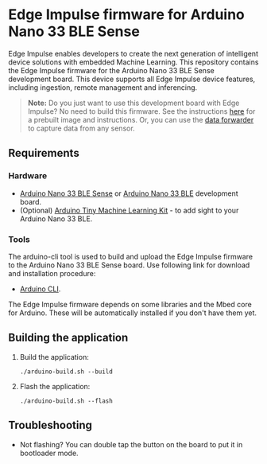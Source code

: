 # Edge Impulse firmware for Arduino Nano 33 BLE Sense

Edge Impulse enables developers to create the next generation of intelligent device solutions with embedded Machine Learning. This repository contains the Edge Impulse firmware for the Arduino Nano 33 BLE Sense development board. This device supports all Edge Impulse device features, including ingestion, remote management and inferencing.

> **Note:** Do you just want to use this development board with Edge Impulse? No need to build this firmware. See the instructions [here](https://docs.edgeimpulse.com/docs/arduino-nano-33-ble-sense) for a prebuilt image and instructions. Or, you can use the [data forwarder](https://docs.edgeimpulse.com/docs/cli-data-forwarder) to capture data from any sensor.

## Requirements

### Hardware

* [Arduino Nano 33 BLE Sense](https://store.arduino.cc/usa/nano-33-ble-sense) or [Arduino Nano 33 BLE](https://store.arduino.cc/usa/nano-33-ble) development board.
* (Optional) [Arduino Tiny Machine Learning Kit](https://store.arduino.cc/tiny-machine-learning-kit) - to add sight to your Arduino Nano 33 BLE.

### Tools

The arduino-cli tool is used to build and upload the Edge Impulse firmware to the Arduino Nano 33 BLE Sense board. Use following link for download and installation procedure:

* [Arduino CLI](https://arduino.github.io/arduino-cli/installation/).

The Edge Impulse firmware depends on some libraries and the Mbed core for Arduino. These will be automatically installed if you don't have them yet.

## Building the application

1. Build the application:

    ```
    ./arduino-build.sh --build
    ```

1. Flash the application:

    ```
    ./arduino-build.sh --flash
    ```

## Troubleshooting

* Not flashing? You can double tap the button on the board to put it in bootloader mode.

